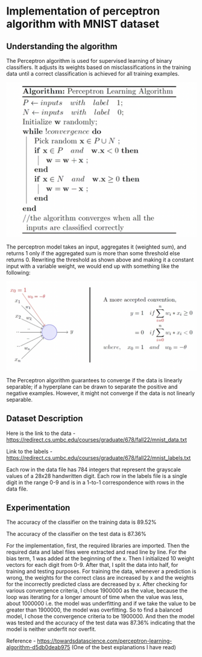 # Implementation of perceptron algorithm with MNIST dataset

## Understanding the algorithm

The Perceptron algorithm is used for supervised learning of binary classifiers. It adjusts its weights based on misclassifications in the training data until a correct classification is achieved for all training examples.

![Algorithm](images/algo.png)

The perceptron model takes an input, aggregates it (weighted sum), and returns 1 only if the aggregated sum is more than some threshold else returns 0. Rewriting the threshold as shown above and making it a constant input with a variable weight, we would end up with something like the following:

![Explanation](images/fig.png)

The Perceptron algorithm guarantees to converge if the data is linearly separable; if a hyperplane can be drawn to separate the positive and negative examples. However, it might not converge if the data is not linearly separable.

## Dataset Description

Here is the link to the data - https://redirect.cs.umbc.edu/courses/graduate/678/fall22/mnist_data.txt

Link to the labels - https://redirect.cs.umbc.edu/courses/graduate/678/fall22/mnist_labels.txt

Each row in the data file has 784 integers that represent the grayscale values of a 28x28 handwritten digit. Each row in the labels file is a single digit in the range 0-9 and is in a 1-to-1 correspondence with rows in the data file. 

## Experimentation 

The accuracy of the classifier on the training data is 89.52%

The accuracy of the classifier on the test data is 87.36% 

For the implementation, first, the required libraries are imported. Then the required data and label files were extracted and read line by line. For the bias term, 1 was added at the beginning of the x. Then I initialized 10 weight vectors for each digit from 0-9. After that, I split the data into half, for training and testing purposes. For training the data, whenever a prediction is wrong, the weights for the correct class are increased by x and the weights for the incorrectly predicted class are decreased 
by x. After checking for various convergence criteria, I chose 1900000 as the value, because the loop was iterating for a longer amount of time when the value was less, about 1000000 i.e. the model was underfitting and if we take the value to be greater than 1900000, the model was overfitting. So to find a balanced model, I chose the convergence criteria to be 1900000. And then the model was tested and the accuracy of the test data was 87.36% indicating that the model is neither underfit nor overfit. 

Reference - https://towardsdatascience.com/perceptron-learning-algorithm-d5db0deab975 (One of the best explanations I have read)
